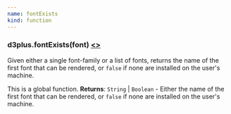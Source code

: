 ```yaml
---
name: fontExists
kind: function
---
```


<a name="fontExists"></a>

### d3plus.**fontExists**(font) [<>](https://github.com/d3plus/d3plus-text/blob/master/src/fontExists.js#L9)

Given either a single font-family or a list of fonts, returns the name of the first font that can be rendered, or `false` if none are installed on the user's machine.


This is a global function.
**Returns**: <code>String</code> \| <code>Boolean</code> - Either the name of the first font that can be rendered, or `false` if none are installed on the user's machine.  
